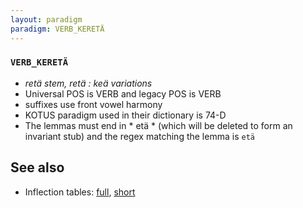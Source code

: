 ```yaml
---
layout: paradigm
paradigm: VERB_KERETÄ
---
```

### ` VERB_KERETÄ `

* _retä stem, retä : keä variations_
* Universal POS is VERB and legacy POS is VERB
* suffixes use front vowel harmony
* KOTUS paradigm used in their dictionary is 74-D
* The lemmas must end in * etä * (which will be deleted to form an invariant stub) and the regex matching the lemma is ` etä `

## See also

* Inflection tables: [full](gen/K/keretä.html), [short](gen/K/keretä_wikt.html)

